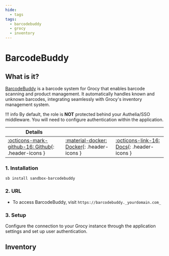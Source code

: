 ```yaml
---
hide:
  - tags
tags:
  - barcodebuddy
  - grocy
  - inventory
---
```


# BarcodeBuddy

## What is it?

[BarcodeBuddy](https://github.com/Forceu/barcodebuddy) is a barcode system for Grocy that enables barcode scanning and product management. It automatically handles known and unknown barcodes, integrating seamlessly with Grocy's inventory management system.

!!! info
    By default, the role is **NOT** protected behind your Authelia/SSO middleware. You will need to configure authentication within the application.

| Details     |             |             |
|-------------|-------------|-------------|
| [:octicons-mark-github-16: Github](https://github.com/Forceu/barcodebuddy){: .header-icons } | [:material-docker: Docker](https://hub.docker.com/r/f0rc3/barcodebuddy){: .header-icons } | [:octicons-link-16: Docs](https://barcodebuddy-documentation.readthedocs.io/){: .header-icons }|

### 1. Installation

``` shell
sb install sandbox-barcodebuddy
```

### 2. URL

- To access BarcodeBuddy, visit `https://barcodebuddy._yourdomain.com_`

### 3. Setup

Configure the connection to your Grocy instance through the application settings and set up user authentication.

## Inventory
<!-- BEGIN SALTBOX MANAGED VARIABLES SECTION -->
<!-- END SALTBOX MANAGED VARIABLES SECTION -->
